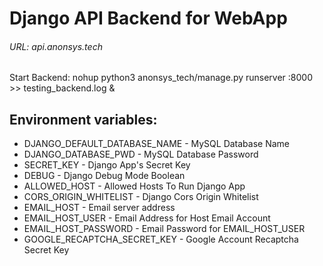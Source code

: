 # Django API Backend for WebApp
###### URL: api.anonsys.tech

Start Backend: nohup python3 anonsys_tech/manage.py runserver <ip>:8000 >> testing_backend.log &
 
## Environment variables:
* DJANGO_DEFAULT_DATABASE_NAME - MySQL Database Name
* DJANGO_DATABASE_PWD - MySQL Database Password
* SECRET_KEY - Django App's Secret Key
* DEBUG - Django Debug Mode Boolean
* ALLOWED_HOST - Allowed Hosts To Run Django App
* CORS_ORIGIN_WHITELIST - Django Cors Origin Whitelist
* EMAIL_HOST - Email server address
* EMAIL_HOST_USER - Email Address for Host Email Account
* EMAIL_HOST_PASSWORD - Email Password for EMAIL_HOST_USER
* GOOGLE_RECAPTCHA_SECRET_KEY - Google Account Recaptcha Secret Key
